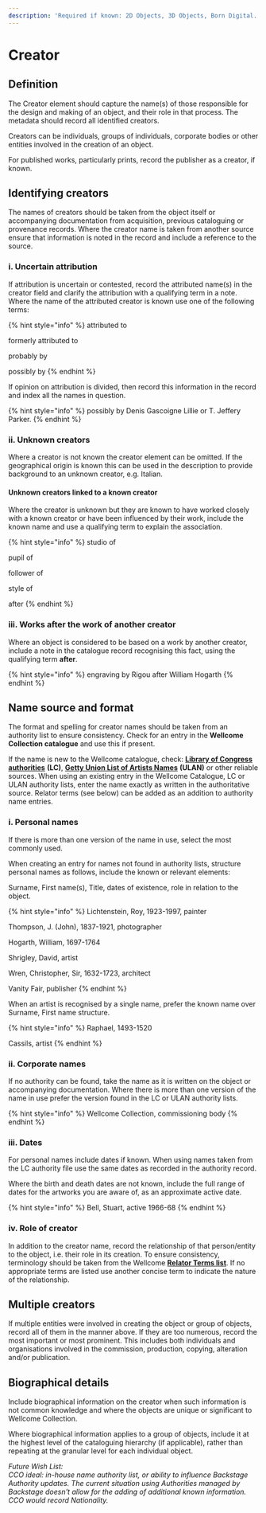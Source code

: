 ```yaml
---
description: 'Required if known: 2D Objects, 3D Objects, Born Digital. Repeatable'
---
```


# Creator

## Definition

The Creator element should capture the name\(s\) of those responsible for the design and making of an object, and their role in that process. The metadata should record all identified creators.

Creators can be individuals, groups of individuals, corporate bodies or other entities involved in the creation of an object.

For published works, particularly prints, record the publisher as a creator, if known. 

## Identifying creators

The names of creators should be taken from the object itself or accompanying documentation from acquisition, previous cataloguing or provenance records. Where the creator name is taken from another source ensure that information is noted in the record and include a reference to the source.

### i. Uncertain attribution

If attribution is uncertain or contested, record the attributed name\(s\) in the creator field and clarify the attribution with a qualifying term in a note. Where the name of the attributed creator is known use one of the following terms:

{% hint style="info" %}
attributed to

formerly attributed to

probably by

possibly by
{% endhint %}

If opinion on attribution is divided, then record this information in the record and index all the names in question.

{% hint style="info" %}
possibly by Denis Gascoigne Lillie or T. Jeffery Parker.
{% endhint %}

### ii. Unknown creators

Where a creator is not known the creator element can be omitted. If the geographical origin is known this can be used in the description to provide background to an unknown creator, e.g. Italian.

#### Unknown creators linked to a known creator

Where the creator is unknown but they are known to have worked closely with a known creator or have been influenced by their work, include the known name and use a qualifying term to explain the association. 

{% hint style="info" %}
studio of

pupil of 

follower of

style of

after
{% endhint %}

### iii. Works after the work of another creator

Where an object is considered to be based on a work by another creator, include a note in the catalogue record recognising this fact, using the qualifying term **after**.

{% hint style="info" %}
engraving by Rigou after William Hogarth
{% endhint %}

## Name **source and format**

The format and spelling for creator names should be taken from an authority list to ensure consistency. Check for an entry in the **Wellcome Collection catalogue** and use this if present.

If the name is new to the Wellcome catalogue, check: [**Library of Congress authorities**](https://authorities.loc.gov/) **\(LC\)**, [**Getty Union List of Artists Names**](http://www.getty.edu/research/tools/vocabularies/ulan/) **\(ULAN\)** or other reliable sources. When using an existing entry in the Wellcome Catalogue, LC or ULAN authority lists, enter the name exactly as written in the authoritative source. Relator terms \(see below\) can be added as an addition to authority name entries. 

### **i. Personal names**

If there is more than one version of the name in use, select the most commonly used.

When creating an entry for names not found in authority lists, structure personal names as follows, include the known or relevant elements:

Surname, First name\(s\), Title, dates of existence, role in relation to the object.

{% hint style="info" %}
Lichtenstein, Roy, 1923-1997, painter

Thompson, J. \(John\), 1837-1921, photographer

Hogarth, William, 1697-1764

Shrigley, David, artist

Wren, Christopher, Sir, 1632-1723, architect

Vanity Fair, publisher
{% endhint %}

When an artist is recognised by a single name, prefer the known name over Surname, First name structure.

{% hint style="info" %}
Raphael, 1493-1520

Cassils, artist
{% endhint %}

### **ii. Corporate names**

If no authority can be found, take the name as it is written on the object or accompanying documentation. Where there is more than one version of the name in use prefer the version found in the LC or ULAN authority lists.

{% hint style="info" %}
Wellcome Collection, commissioning body
{% endhint %}

### iii. Dates

For personal names include dates if known. When using names taken from the LC authority file use the same dates as recorded in the authority record.

Where the birth and death dates are not known, include the full range of dates for the artworks you are aware of, as an approximate active date.

{% hint style="info" %}
Bell, Stuart, active 1966-68
{% endhint %}

### iv. Role of creator

In addition to the creator name, record the relationship of that person/entity to the object, i.e. their role in its creation. To ensure consistency, terminology should be taken from the Wellcome [**Relator Terms list**](relator-terms.md). If no appropriate terms are listed use another concise term to indicate the nature of the relationship.

## Multiple creators

If multiple entities were involved in creating the object or group of objects, record all of them in the manner above. If they are too numerous, record the most important or most prominent. This includes both individuals and organisations involved in the commission, production, copying, alteration and/or publication.

## Biographical details

Include biographical information on the creator when such information is not common knowledge and where the objects are unique or significant to Wellcome Collection.

Where biographical information applies to a group of objects, include it at the highest level of the cataloguing hierarchy \(if applicable\), rather than repeating at the granular level for each individual object.



 

_Future Wish List:_  
_CCO ideal: in-house name authority list, or ability to influence Backstage Authority updates. The current situation using Authorities managed by Backstage doesn't allow for the adding of additional known information.  
CCO would record Nationality._         

